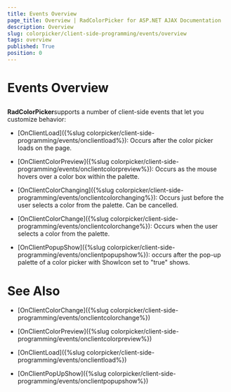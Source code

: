 ```yaml
---
title: Events Overview
page_title: Overview | RadColorPicker for ASP.NET AJAX Documentation
description: Overview
slug: colorpicker/client-side-programming/events/overview
tags: overview
published: True
position: 0
---
```


# Events Overview



## 

**RadColorPicker**supports a number of client-side events that let you customize behavior:

* [OnClientLoad]({%slug colorpicker/client-side-programming/events/onclientload%}): Occurs after the color picker loads on the page.

* [OnClientColorPreview]({%slug colorpicker/client-side-programming/events/onclientcolorpreview%}): Occurs as the mouse hovers over a color box within the palette.

* [OnClientColorChanging]({%slug colorpicker/client-side-programming/events/onclientcolorchanging%}): Occurs just before the user selects a color from the palette. Can be cancelled.

* [OnClientColorChange]({%slug colorpicker/client-side-programming/events/onclientcolorchange%}): Occurs when the user selects a color from the palette.

* [OnClientPopupShow]({%slug colorpicker/client-side-programming/events/onclientpopupshow%}): occurs after the pop-up palette of a color picker with ShowIcon set to "true" shows.

# See Also

 * [OnClientColorChange]({%slug colorpicker/client-side-programming/events/onclientcolorchange%})

 * [OnClientColorPreview]({%slug colorpicker/client-side-programming/events/onclientcolorpreview%})

 * [OnClientLoad]({%slug colorpicker/client-side-programming/events/onclientload%})

 * [OnClientPopUpShow]({%slug colorpicker/client-side-programming/events/onclientpopupshow%})
